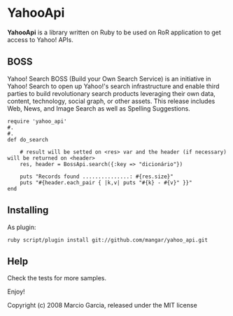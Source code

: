 # YahooApi

**YahooApi** is a library written on Ruby to be used on RoR application to get access to Yahoo! APIs.

## BOSS

Yahoo! Search BOSS (Build your Own Search Service) is an initiative in Yahoo! Search to open up Yahoo!'s search 
infrastructure and enable third parties to build revolutionary search products leveraging their own data, content, 
technology, social graph, or other assets. This release includes Web, News, and Image Search as well as Spelling Suggestions.

	require 'yahoo_api'
	#.
	#.
	def do_search

		# result will be setted on <res> var and the header (if necessary) will be returned on <header>
		res, header = BossApi.search({:key => "dicionário"})  

	    puts "Records found ...............: #{res.size}"
	    puts "#{header.each_pair { |k,v| puts "#{k} - #{v}" }}"
	end


## Installing

As plugin:

    ruby script/plugin install git://github.com/mangar/yahoo_api.git



## Help

Check the tests for more samples.

Enjoy!


Copyright (c) 2008 Marcio Garcia, released under the MIT license
